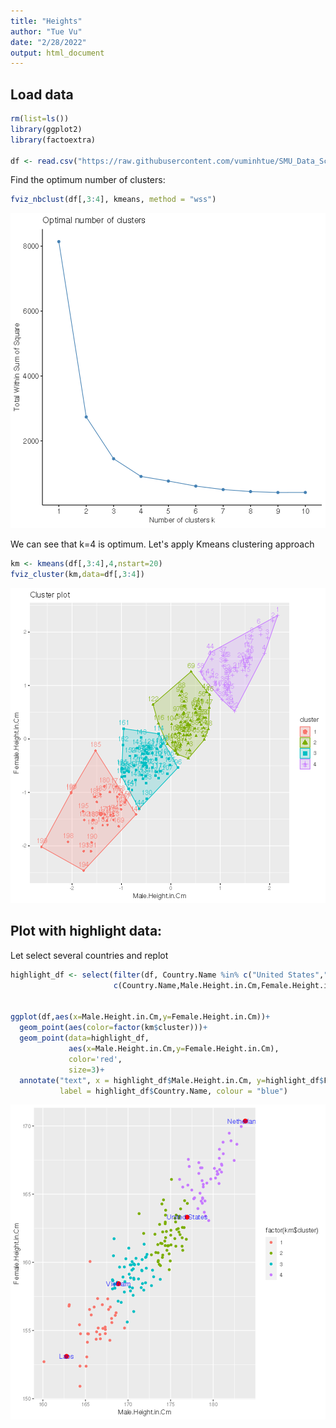 ```yaml
---
title: "Heights"
author: "Tue Vu"
date: "2/28/2022"
output: html_document
---
```




## Load data


```r
rm(list=ls())
library(ggplot2)
library(factoextra)

df <- read.csv("https://raw.githubusercontent.com/vuminhtue/SMU_Data_Science_workflow_R/master/data/Heights/Height%20of%20Male%20and%20Female%20by%20Country%202022.csv",header=TRUE)
```

Find the optimum number of clusters:


```r
fviz_nbclust(df[,3:4], kmeans, method = "wss")
```

![plot of chunk unnamed-chunk-10](figure/unnamed-chunk-10-1.png)

We can see that k=4 is optimum. Let's apply Kmeans clustering approach


```r
km <- kmeans(df[,3:4],4,nstart=20)
fviz_cluster(km,data=df[,3:4])
```

![plot of chunk unnamed-chunk-11](figure/unnamed-chunk-11-1.png)

## Plot with highlight data:
Let select several countries and replot


```r
highlight_df <- select(filter(df, Country.Name %in% c("United States","Netherlands","Vietnam","Laos")),
                       c(Country.Name,Male.Height.in.Cm,Female.Height.in.Cm))


ggplot(df,aes(x=Male.Height.in.Cm,y=Female.Height.in.Cm))+
  geom_point(aes(color=factor(km$cluster)))+
  geom_point(data=highlight_df, 
             aes(x=Male.Height.in.Cm,y=Female.Height.in.Cm), 
             color='red',
             size=3)+
  annotate("text", x = highlight_df$Male.Height.in.Cm, y=highlight_df$Female.Height.in.Cm,
           label = highlight_df$Country.Name, colour = "blue")   
```

![plot of chunk unnamed-chunk-12](figure/unnamed-chunk-12-1.png)
